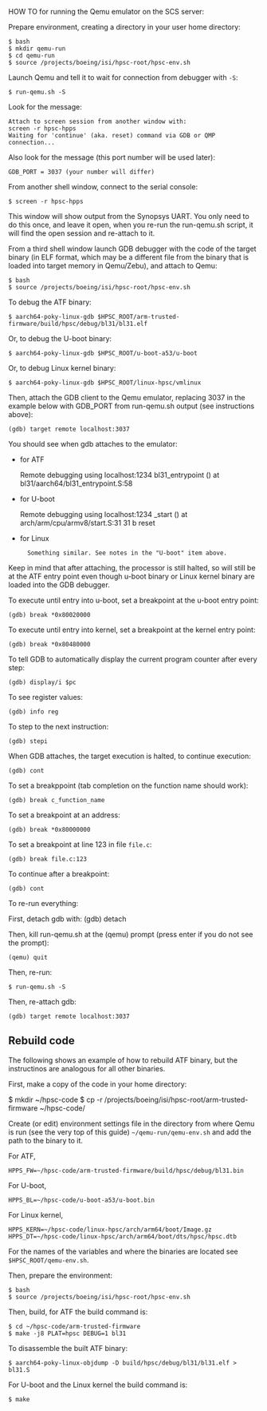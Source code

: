 HOW TO for running the Qemu emulator on the SCS server:

Prepare environment, creating a directory in your user home directory:

    $ bash
    $ mkdir qemu-run
    $ cd qemu-run
    $ source /projects/boeing/isi/hpsc-root/hpsc-env.sh

Launch Qemu and tell it to wait for connection from debugger with `-S`:

    $ run-qemu.sh -S

Look for the message:

    Attach to screen session from another window with:
    screen -r hpsc-hpps
    Waiting for 'continue' (aka. reset) command via GDB or QMP
    connection...

Also look for the message (this port number will be used later):

    GDB_PORT = 3037 (your number will differ)


From another shell window, connect to the serial console:
   
    $ screen -r hpsc-hpps

This window will show output from the Synopsys UART.  You only need to do this
once, and leave it open, when you re-run the run-qemu.sh script, it will find
the open session and re-attach to it.

From a third shell window launch GDB debugger with the code of the
target binary (in ELF format, which may be a different file from the binary
that is loaded into target memory in Qemu/Zebu), and attach to Qemu:

    $ bash
    $ source /projects/boeing/isi/hpsc-root/hpsc-env.sh

To debug the ATF binary:

    $ aarch64-poky-linux-gdb $HPSC_ROOT/arm-trusted-firmware/build/hpsc/debug/bl31/bl31.elf 

Or, to debug the U-boot binary:

    $ aarch64-poky-linux-gdb $HPSC_ROOT/u-boot-a53/u-boot

Or, to debug Linux kernel binary:

    $ aarch64-poky-linux-gdb $HPSC_ROOT/linux-hpsc/vmlinux

Then, attach the GDB client to the Qemu emulator, replacing 3037 in the example
below with GDB_PORT from run-qemu.sh output (see instructions above):

    (gdb) target remote localhost:3037

You should see when gdb attaches to the emulator:

* for ATF

	Remote debugging using localhost:1234
	bl31_entrypoint () at bl31/aarch64/bl31_entrypoint.S:58

* for U-boot

	Remote debugging using localhost:1234
	_start () at arch/arm/cpu/armv8/start.S:31
	31              b       reset

* for Linux

        Something similar. See notes in the "U-boot" item above.

Keep in mind that after attaching, the processor is still halted, so will still
be at the ATF entry point even though u-boot binary or Linux kernel binary are
loaded into the GDB debugger.

To execute until entry into u-boot, set a breakpoint at the u-boot entry point:
        
    (gdb) break *0x80020000

To execute until entry into kernel, set a breakpoint at the kernel entry point:

    (gdb) break *0x80480000

To tell GDB to automatically display the current program counter after every step:

    (gdb) display/i $pc

To see register values:

    (gdb) info reg

To step to the next instruction:

    (gdb) stepi

When GDB attaches, the target execution is halted, to continue execution:

    (gdb) cont

To set a breakppoint (tab completion on the function name should work):

    (gdb) break c_function_name

To set a breakpoint at an address:

    (gdb) break *0x80000000

To set a breakpoint at line 123 in file `file.c`:

    (gdb) break file.c:123

To continue after a breakpoint:

    (gdb) cont


To re-run everything:

First, detach gdb with:
    (gdb) detach

Then, kill run-qemu.sh at the (qemu) prompt (press enter if you do not see
the prompt):

    (qemu) quit

Then, re-run:

    $ run-qemu.sh -S

Then, re-attach gdb:

    (gdb) target remote localhost:3037

Rebuild code
------------

The following shows an example of how to rebuild ATF binary,
but the instructinos are analogous for all other binaries.

First, make a copy of the code in your home directory:

$ mkdir ~/hpsc-code
$ cp -r /projects/boeing/isi/hpsc-root/arm-trusted-firmware ~/hpsc-code/

Create (or edit) environment settings file in the directory
from where Qemu is run (see the very top of this guide)
`~/qemu-run/qemu-env.sh` and add the path to the binary to it.

For ATF,

    HPPS_FW=~/hpsc-code/arm-trusted-firmware/build/hpsc/debug/bl31.bin

For U-boot,

    HPPS_BL=~/hpsc-code/u-boot-a53/u-boot.bin

For Linux kernel,

    HPPS_KERN=~/hpsc-code/linux-hpsc/arch/arm64/boot/Image.gz
    HPPS_DT=~/hpsc-code/linux-hpsc/arch/arm64/boot/dts/hpsc/hpsc.dtb

For the names of the variables and where the binaries are located
see `$HPSC_ROOT/qemu-env.sh`.

Then, prepare the environment:

    $ bash
    $ source /projects/boeing/isi/hpsc-root/hpsc-env.sh

Then, build, for ATF the build command is:

    $ cd ~/hpsc-code/arm-trusted-firmware
    $ make -j8 PLAT=hpsc DEBUG=1 bl31

To disassemble the built ATF binary:

    $ aarch64-poky-linux-objdump -D build/hpsc/debug/bl31/bl31.elf > bl31.S


For U-boot and the Linux kernel the build command is:

    $ make
